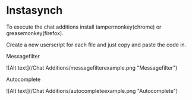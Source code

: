 Instasynch
==========

To execute the chat additions install tampermonkey(chrome) or greasemonkey(firefox).

Create a new userscript for each file and just copy and paste the code in.



Messagefilter

![Alt text](/Chat Additions/messagefilterexample.png "Messagefilter")


Autocomplete

![Alt text](/Chat Additions/autocompleteexample.png "Autocomplete")
